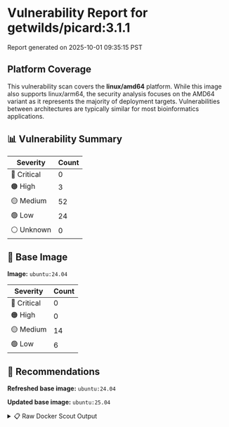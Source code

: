 # Vulnerability Report for getwilds/picard:3.1.1

Report generated on 2025-10-01 09:35:15 PST

## Platform Coverage

This vulnerability scan covers the **linux/amd64** platform. While this image also supports linux/arm64, the security analysis focuses on the AMD64 variant as it represents the majority of deployment targets. Vulnerabilities between architectures are typically similar for most bioinformatics applications.

## 📊 Vulnerability Summary

| Severity | Count |
|----------|-------|
| 🔴 Critical | 0 |
| 🟠 High | 3 |
| 🟡 Medium | 52 |
| 🟢 Low | 24 |
| ⚪ Unknown | 0 |

## 🐳 Base Image

**Image:** `ubuntu:24.04`

| Severity | Count |
|----------|-------|
| 🔴 Critical | 0 |
| 🟠 High | 0 |
| 🟡 Medium | 14 |
| 🟢 Low | 6 |

## 🔄 Recommendations

**Refreshed base image:** `ubuntu:24.04`

**Updated base image:** `ubuntu:25.04`

<details>
<summary>📋 Raw Docker Scout Output</summary>

```text
Target               │  getwilds/picard:3.1.1  │    0C     3H    52M    24L   
    digest             │  ece227274221                   │                              
  Base image           │  ubuntu:24.04                   │    0C     0H    14M     6L   
  Refreshed base image │  ubuntu:24.04                   │    0C     0H     5M     6L   
                       │                                 │                  -9          
  Updated base image   │  ubuntu:25.04                   │    0C     0H     7M     6L   
                       │                                 │                  -7          

What's next:
    View vulnerabilities → docker scout cves getwilds/picard:3.1.1
    View base image update recommendations → docker scout recommendations getwilds/picard:3.1.1
    Include policy results in your quickview by supplying an organization → docker scout quickview getwilds/picard:3.1.1 --org <organization>
```
</details>

